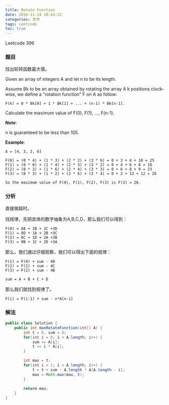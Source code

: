 ```yaml
---
title: Rotate Function
date: 2016-11-24 10:43:22
categories: 学术
tags: Leetcode
toc: true
---
```


Leetcode 396

### 题目

找出轮转函数最大值。

Given an array of integers A and let n to be its length.

Assume Bk to be an array obtained by rotating the array A k positions clock-wise, we define a "rotation function" F on A as follow:

```
F(k) = 0 * Bk[0] + 1 * Bk[1] + ... + (n-1) * Bk[n-1].
```

Calculate the maximum value of F(0), F(1), ..., F(n-1).

__Note__:

n is guaranteed to be less than 105.

__Example__:

```
A = [4, 3, 2, 6]

F(0) = (0 * 4) + (1 * 3) + (2 * 2) + (3 * 6) = 0 + 3 + 4 + 18 = 25
F(1) = (0 * 6) + (1 * 4) + (2 * 3) + (3 * 2) = 0 + 4 + 6 + 6 = 16
F(2) = (0 * 2) + (1 * 6) + (2 * 4) + (3 * 3) = 0 + 6 + 8 + 9 = 23
F(3) = (0 * 3) + (1 * 2) + (2 * 6) + (3 * 4) = 0 + 2 + 12 + 12 = 26

So the maximum value of F(0), F(1), F(2), F(3) is F(3) = 26.
```

### 分析

直接做超时。

找规律，先把具体的数字抽象为A,B,C,D，那么我们可以得到：

```
F(0) = 0A + 1B + 2C +3D
F(1) = 0D + 1A + 2B +3C
F(2) = 0C + 1D + 2A +3B
F(3) = 0B + 1C + 2D +3A
```

那么，我们通过仔细观察，我们可以得出下面的规律：

```
F(1) = F(0) + sum - 4D
F(2) = F(1) + sum - 4C
F(3) = F(2) + sum - 4B

sum = A + B + C + D
```

那么我们就找到规律了。

```
F(i) = F(i-1) + sum - n*A[n-i]
```

### 解法

```java
public class Solution {
    public int maxRotateFunction(int[] A) {
        int t = 0, sum = 0;
        for(int i = 0; i < A.length; i++) {
            sum += A[i];
            t += i * A[i];
        }

        int max = t;
        for(int i = 1; i < A.length; i++) {
            t = t + sum - A.length * A[A.length - i];
            max = Math.max(max, t);
        }
        
        return max;
    }
}
```